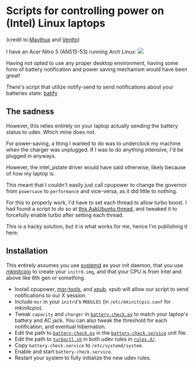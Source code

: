# Scripts for controlling power on (Intel) Linux laptops

(credit to [Maythux](https://github.com/maythux) and [Ventto](https://github.com/Ventto))

I have an Acer Nitro 5 (AN515-53) running Arch Linux:
![](https://files.catbox.moe/teqbc3.png)

Having not opted to use any proper desktop environment, having some form of battery notification and power saving mechanism would have been great!

There's script that utilize notify-send to send notifications about your batteries state: [batify](https://github.com/Ventto/batify)

## The sadness

However, this relies entirely on your laptop actually sending the battery status to udev. Which mine does not.

For power-saving, a thing I wanted to do was to underclock my machine when the charger was unplugged. If I was to do anything intensive, I'd be plugged in anyways.

However, the intel_pstate driver would have said otherwise, likely because of how my laptop is.

This meant that I couldn't easily just call cpupower to change the governor from `powersave` to `performance` and vice-versa, as it did little to nothing.

For this to properly work, I'd have to set each thread to allow turbo boost. I had found a script to do so at [this AskUbuntu thread](https://askubuntu.com/questions/619875/disabling-intel-turbo-boost-in-ubuntu/619881#619881), and tweaked it to forcefully enable turbo after setting each thread.

This is a hacky solution, but it is what works for me, hence I'm publishing it here.

## Installation

This entirely assumes you use [systemd](https://systemd.io) as your init daemon, that you use [mkinitcpio](https://github.com/archlinux/mkinitcpio) to create your `initrd.img`, and that your CPU is from Intel and above like 6th gen or something.

* Install cpupower, [msr-tools](https://github.com/intel/msr-tools), and [xpub](https://github.com/Ventto/xpub). xpub will allow our script to send notifications to our X session.
* Include `msr` in your `initrd`'s `MODULES` (in `/etc/mkinitcpio.conf` for mkinitcpio).
* Tweak `capacity` and `charger` in [`battery-check.py`](battery-check.py) to match your laptop's battery and AC jack. You can also tweak the threshold for each notification, and eventual hibernation.
* Edit the path to [`battery-check.py`](battery-check.py) in the [`battery-check.service`](battery-check.service) unit file.
* Edit the path to [`turboctl.sh`](turboctl.sh) in both udev rules in [`rules.d/`](rules.d/).
* Copy `battery-check.service` to `/etc/systemd/system`.
* Enable and start `battery-check.service`.
* Restart your system to fully initialize the new udev rules.
